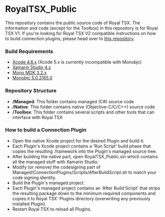 RoyalTSX_Public
===============
This repository contains the public source code of Royal TSX.
The information and code (except for the Toolbox) in this repository is for Royal TSX V1. If you're looking for Royal TSX V2 compatible instructions on how to build connection plugins, please head over to [this repository](https://github.com/lemonmojo/RoyalTSX_V2_Public).

### Build Requirements
* [Xcode 4.6.x](https://developer.apple.com/downloads) (Xcode 5.x is currently incompatible with Monobjc)
* [Xamarin Studio 4.x](http://xamarin.com/studio)
* [Mono MDK 3.2.x](http://www.go-mono.com/mono-downloads/download.html)
* [Monobjc 5.0.2165.0](http://monobjc.net/downloads.html)

### Repository Structure
* __/Managed__: This folder contains managed (C#) source code
* __/Native__: This folder contains native (Objective-C/C/C++) source code
* __/Toolbox__: This folder contains several scripts and other tools that can interface with Royal TSX
 
### How to build a Connection Plugin
* Open the native Xcode project for the desired Plugin and build it.
* Each Plugin's Xcode project contains a 'Run Script' build phase that copies the resulting .framework into the Plugin's managed source tree.
* After building the native part, open RoyalTSX_Public.sln which contains all the managed stuff with Xamarin Studio.
* Modify (or remove) the codesigning part of Managed/ConnectionPlugins/Scripts/AfterBuildScript.sh to match your code signing identity.
* Build the Plugin's managed project.
* Each Plugin's managed project contains an 'After Build Script' that strips the resulting package down to the minimum required components and copies it to Royal TSX' Plugins directory (overwriting any previously installed Plugin).
* Restart Royal TSX to reload all Plugins.
